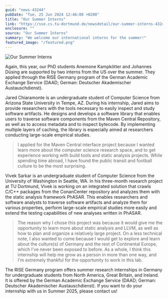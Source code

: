 ```yaml
---
guid: "news-43244"
pubDate: "Tue, 25 Jun 2024 12:46:08 +0200"
title: "Our Summer Interns"
link: "https://sse.cs.tu-dortmund.de/newsdetail/our-summer-interns-43244/"
enclosure: ""
source: "Our Summer Interns"
summary: "We welcome our international interns for the summer!"
featured_image: "/featured.png"
---
```

![Our Summer Interns](/featured.png)

Again, this year, our PhD students Anemone Kampkötter and Johannes Düsing are supported by two interns from the US over the summer. They applied through the RISE Germany program of the German Academic Exchange Service (DAAD; German: Deutscher Akademischer Austauschdienst).

Jared Chiaramonte is an undergraduate student of Computer Science from Arizona State University in Tempe, AZ. During his internship, Jared aims to provide researchers with the tools necessary to easily inspect and study software artifacts. He designs and develops a software library that enables users to traverse software components from the Maven Central Repository, as well as to access metadata and to inspect bytecode. By implementing multiple layers of caching, the library is especially aimed at researchers conducting large-scale empirical studies.

> I applied for the Maven Central interface project because I wanted learn more about the computer science research space, and to get experience working with build tools and static analysis projects. While spending time abroad, I have found the public transit and football culture to be the most surprising.

Vivek Sarkar is an undergraduate student of Computer Science from the University of Washington in Seattle, WA. In his three-month research project at TU Dortmund, Vivek is working on an integrated solution that crawls C/C++ packages from the ConanCenter repository and analyzes them with the static analysis framework PhASAR. This enables researchers and software analysts to traverse software artifacts and analyze them for various properties, perform large-scale empirical studies more easily and extend the testing capabilities of new analyses written in PhASAR.

> The reason why I chose this project was because it would give me the opportunity to learn more about static analysis and LLVM, as well as how to plan and organize a relatively large project. On a less technical note, I also wanted to come because I would get to explore and learn about the culture(s) of Germany and the rest of Continental Europe, which I've never been exposed to before. As a whole, I think this internship will help me grow as a person in more than one way, and I'm extremely thankful for the opportunity to work in this lab.

The RISE Germany program offers summer research internships in Germany for undergraduate students from North America, Great Britain, and Ireland. It is offered by the German Academic Exchange Service (DAAD; German: Deutscher Akademischer Austauschdienst). If you want to do your internship with us in Summer 2025, please contact us!
